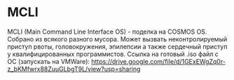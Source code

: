 # MCLI
MCLI (Main Command Line Interface OS) - поделка на COSMOS OS.
Собрано из всякого разного мусора.
Может вызвать неконтролируемый приступ рвоты, головокружения, эпилепсии а также сердечный приступ у квалифицированных программистов.
Ссылка на готовый .iso файл с ОС (запускать на VMWare): https://drive.google.com/file/d/1GExEWgZq0r-z_bKMfwrx88ZuuGLbgT9L/view?usp=sharing